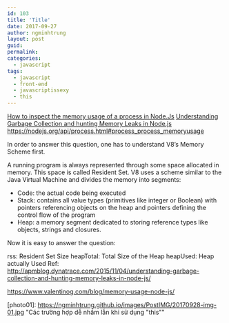 ```yaml
---
id: 103
title: 'Title'
date: 2017-09-27
author: ngminhtrung
layout: post
guid: 
permalink: 
categories:
  - javascript
tags:
  - javascript
  - front-end
  - javascriptissexy
  - this
---
```



[How to inspect the memory usage of a process in Node.Js](https://www.valentinog.com/blog/memory-usage-node-js/)
[Understanding Garbage Collection and hunting Memory Leaks in Node.js](https://www.dynatrace.com/blog/understanding-garbage-collection-and-hunting-memory-leaks-in-node-js/)
https://nodejs.org/api/process.html#process_process_memoryusage


In order to answer this question, one has to understand V8’s Memory Scheme first.

A running program is always represented through some space allocated in memory. This space is called Resident Set. V8 uses a scheme similar to the Java Virtual Machine and divides the memory into segments:
- Code: the actual code being executed
- Stack: contains all value types (primitives like integer or Boolean) with pointers referencing objects on the heap and pointers defining the control flow of the program
- Heap: a memory segment dedicated to storing reference types like objects, strings and closures. 

Now it is easy to answer the question:

rss: Resident Set Size
heapTotal: Total Size of the Heap
heapUsed: Heap actually Used
Ref: http://apmblog.dynatrace.com/2015/11/04/understanding-garbage-collection-and-hunting-memory-leaks-in-node-js/



https://www.valentinog.com/blog/memory-usage-node-js/

[photo01]: https://ngminhtrung.github.io/images/PostIMG/20170928-img-01.jpg "Các trường hợp dễ nhầm lẫn khi sử dụng "this""
